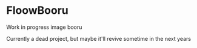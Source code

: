 FloowBooru
==========

Work in progress image booru

Currently a dead project, but maybe it'll revive sometime in the next years
